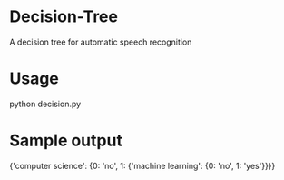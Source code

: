 # Decision-Tree
A decision tree for automatic speech recognition

# Usage
python decision.py

# Sample output
{'computer science': {0: 'no', 1: {'machine learning': {0: 'no', 1: 'yes'}}}}